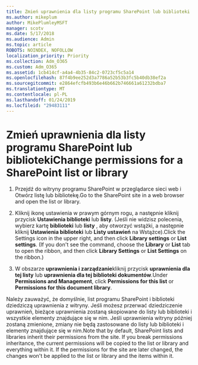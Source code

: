 ```yaml
---
title: Zmień uprawnienia dla listy programu SharePoint lub biblioteki
ms.author: mikeplum
author: MikePlumleyMSFT
manager: scotv
ms.date: 5/17/2018
ms.audience: Admin
ms.topic: article
ROBOTS: NOINDEX, NOFOLLOW
localization_priority: Priority
ms.collection: Adm_O365
ms.custom: Adm_O365
ms.assetid: 1cb414cf-a4a4-4b35-84c2-0723cf5c5a14
ms.openlocfilehash: 87f4b9ee252d3a7786a52b53b3fc5b40db38ef2a
ms.sourcegitcommit: e2864efcfb493b6e46b662b746661a61232bdba7
ms.translationtype: MT
ms.contentlocale: pl-PL
ms.lasthandoff: 01/24/2019
ms.locfileid: "29483111"
---
```

# <a name="change-permissions-for-a-sharepoint-list-or-library"></a><span data-ttu-id="3666d-102">Zmień uprawnienia dla listy programu SharePoint lub biblioteki</span><span class="sxs-lookup"><span data-stu-id="3666d-102">Change permissions for a SharePoint list or library</span></span>

1. <span data-ttu-id="3666d-103">Przejdź do witryny programu SharePoint w przeglądarce sieci web i Otwórz listę lub bibliotekę.</span><span class="sxs-lookup"><span data-stu-id="3666d-103">Go to the SharePoint site in a web browser and open the list or library.</span></span>
    
2. <span data-ttu-id="3666d-p101">Kliknij ikonę ustawienia w prawym górnym rogu, a następnie kliknij przycisk **Ustawienia biblioteki** lub **listy**. (Jeśli nie widzisz polecenia, wybierz kartę **biblioteki** lub **listy** , aby otworzyć wstążki, a następnie kliknij **Ustawienia biblioteki** lub **Listy ustawień** na Wstążce).</span><span class="sxs-lookup"><span data-stu-id="3666d-p101">Click the Settings icon in the upper right, and then click **Library settings** or **List settings**. (If you don't see the command, choose the **Library** or **List** tab to open the ribbon, and then click **Library Settings** or **List Settings** on the ribbon.)</span></span> 
    
3. <span data-ttu-id="3666d-106">W obszarze **uprawnienia i zarządzanie**kliknij przycisk **uprawnienia dla tej listy** lub **uprawnienia dla tej biblioteki dokumentów**.</span><span class="sxs-lookup"><span data-stu-id="3666d-106">Under **Permissions and Management**, click **Permissions for this list** or **Permissions for this document library**.</span></span>
    
<span data-ttu-id="3666d-p102">Należy zauważyć, że domyślnie, list programu SharePoint i biblioteki dziedziczą uprawnienia z witryny. Jeśli możesz przerwać dziedziczenie uprawnień, bieżące uprawnienia zostaną skopiowane do listy lub biblioteki i wszystkie elementy znajdujące się w nim. Jeśli uprawnienia witryny później zostaną zmienione, zmiany nie będą zastosowane do listy lub biblioteki i elementy znajdujące się w nim.</span><span class="sxs-lookup"><span data-stu-id="3666d-p102">Note that by default, SharePoint lists and libraries inherit their permissions from the site. If you break permissions inheritance, the current permissions will be copied to the list or library and everything within it. If the permissions for the site are later changed, the changes won't be applied to the list or library and the items within it.</span></span>
  

